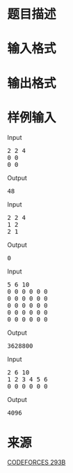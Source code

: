 

# 题目描述



# 输入格式



# 输出格式



# 样例输入


<div class="sample-test">
<div class="input">
<div class="title">
Input
</div>
<pre>2 2 4
0 0
0 0
</pre>
</div>
<div class="output">
<div class="title">
Output
</div>
<pre>48
</pre>
</div>
<div class="input">
<div class="title">
Input
</div>
<pre>2 2 4
1 2
2 1
</pre>
</div>
<div class="output">
<div class="title">
Output
</div>
<pre>0
</pre>
</div>
<div class="input">
<div class="title">
Input
</div>
<pre>5 6 10
0 0 0 0 0 0
0 0 0 0 0 0
0 0 0 0 0 0
0 0 0 0 0 0
0 0 0 0 0 0
</pre>
</div>
<div class="output">
<div class="title">
Output
</div>
<pre>3628800
</pre>
</div>
<div class="input">
<div class="title">
Input
</div>
<pre>2 6 10
1 2 3 4 5 6
0 0 0 0 0 0
</pre>
</div>
<div class="output">
<div class="title">
Output
</div>
<pre>4096</pre>
</div>
</div>

# 来源


<p>
<a href="http://codeforces.com/problemset/problem/293/B" target="_blank">CODEFORCES 293B</a> 
</p>
